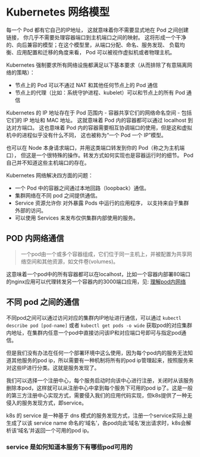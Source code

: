 # Kubernetes 网络模型 
每一个 Pod 都有它自己的IP地址， 这就意味着你不需要显式地在 Pod 之间创建链接， 你几乎不需要处理容器端口到主机端口之间的映射。 这将形成一个干净的、向后兼容的模型；在这个模型里，从端口分配、命名、服务发现、 负载均衡、应用配置和迁移的角度来看， Pod 可以被视作虚拟机或者物理主机。

Kubernetes 强制要求所有网络设施都满足以下基本要求（从而排除了有意隔离网络的策略）：

* 节点上的 Pod 可以不通过 NAT 和其他任何节点上的 Pod 通信
* 节点上的代理（比如：系统守护进程、kubelet）可以和节点上的所有 Pod 通信 

Kubernetes 的 IP 地址存在于 Pod 范围内 - 容器共享它们的网络命名空间 - 包括它们的 IP 地址和 MAC 地址。 这就意味着 Pod 内的容器都可以通过 localhost 到达对方端口。 这也意味着 Pod 内的容器需要相互协调端口的使用，但是这和虚拟机中的进程似乎没有什么不同， 这也被称为“一个 Pod 一个 IP”模型。

也可以在 Node 本身请求端口，并用这类端口转发到你的 Pod（称之为主机端口）， 但这是一个很特殊的操作。转发方式如何实现也是容器运行时的细节。 Pod 自己并不知道这些主机端口的存在。

Kubernetes 网络解决四方面的问题：

* 一个 Pod 中的容器之间通过本地回路（loopback）通信。
* 集群网络在不同 pod 之间提供通信。
* Service 资源允许你 对外暴露 Pods 中运行的应用程序， 以支持来自于集群外部的访问。
* 可以使用 Services 来发布仅供集群内部使用的服务。


## POD 内网络通信

> 一个pod由一个或多个容器组成，它们位于同一主机上，并被配置为共享网络空间和其他资源，如文件卷(volumes)。

这意味着一个pod中的所有容器都可以在localhost，比如一个容器内部署80端口的nginx应用可以代理转发另一个容器内的3000端口应用，见: [理解pod内网络](https://juejin.cn/post/7037835146162077704)

## 不同 pod 之间的通信

不同pod之间可以通过访问对应的集群内IP地址进行通信，可以通过 `kubectl describe pod [pod-name]` 或者 `kubectl get pods -o wide` 获取pod的对应集群内地址，在集群内任意一个pod中直接访问该IP和对应端口号即可与指定pod通信。

但是我们没有办法在任何一个部署环境中这么使用，因为每个pod内的服务无法知道其他服务的pod ip，所以需要有一种机制将所有的pod ip管理起来，按照服务来对这些IP进行分类。这就是服务发现了。

我们可以选择一个注册中心，每个服务启动时向该中心进行注册，关闭时从该服务删除本pod，这样就可以从注册中心中拿到每个服务下可用的pod ip了。这是一般的第三方注册中心实现方式，需要侵入我们的应用代码实现，但k8s提供了一种无侵入的服务发现方式，即service。

k8s 的 service 是一种基于 dns 模式的服务发现方式，注册一个service实际上是生成了以该 service name 命名的‘域名’，各pod向此‘域名’发出请求时，k8s会解析该‘域名’并返回一个可用的pod ip。

### service 是如何知道本服务下有哪些pod可用的


